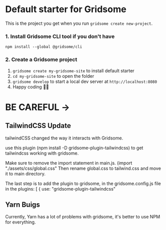 # Default starter for Gridsome

This is the project you get when you run `gridsome create new-project`.

### 1. Install Gridsome CLI tool if you don't have

`npm install --global @gridsome/cli`

### 2. Create a Gridsome project

1. `gridsome create my-gridsome-site` to install default starter
2. `cd my-gridsome-site` to open the folder
3. `gridsome develop` to start a local dev server at `http://localhost:8080`
4. Happy coding 🎉🙌

# BE CAREFUL -> 
## TailwindCSS Update
tailwindCSS changed the way it interacts with Gridsome. 

use this plugin (npm install -D gridsome-plugin-tailwindcss) to get tailwindcss working with gridsome.  

Make sure to remove the import statement in main.js. (import "./assets/css/global.css" Then rename global.css to tailwind.css and move it to main directory.  

The last step is to add the plugin to gridsome, in the gridsome.config.js file in the plugins: [ { use: "gridsome-plugin-tailwindcss"

## Yarn Buigs
Currently, Yarn has a lot of problems with gridsome, it's better to use NPM for everything.